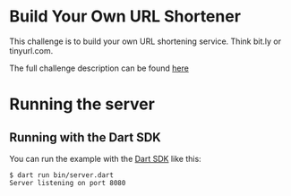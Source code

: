 # Build Your Own URL Shortener

This challenge is to build your own URL shortening service. Think bit.ly or tinyurl.com.

The full challenge description can be found [here](https://codingchallenges.fyi/challenges/challenge-url-shortener)

# Running the server

## Running with the Dart SDK

You can run the example with the [Dart SDK](https://dart.dev/get-dart)
like this:

```
$ dart run bin/server.dart
Server listening on port 8080
```
